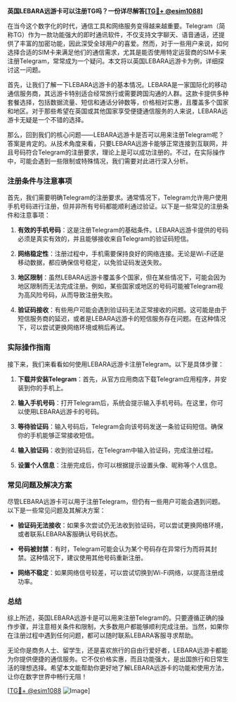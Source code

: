 **英国LEBARA远游卡可以注册TG吗？一份详尽解答[[TG💪+ @esim1088](https://t.me/s/esim1088)]**

在当今这个数字化的时代，通信工具和网络服务变得越来越重要。Telegram（简称TG）作为一款功能强大的即时通讯软件，不仅支持文字聊天、语音通话，还提供了丰富的加密功能，因此深受全球用户的喜爱。然而，对于一些用户来说，如何选择合适的SIM卡来满足他们的通信需求，尤其是能否使用特定运营商的SIM卡来注册Telegram，常常成为一个疑问。本文将以英国LEBARA远游卡为例，详细探讨这一问题。

首先，让我们了解一下LEBARA远游卡的基本情况。LEBARA是一家国际化的移动通信服务商，其远游卡特别适合经常旅行或需要跨国沟通的人群。这款卡提供多种套餐选择，包括数据流量、短信和通话分钟数等，价格相对实惠，且覆盖多个国家和地区。对于那些希望在英国或其他国家享受便捷通信服务的人来说，LEBARA远游卡无疑是一个不错的选择。

那么，回到我们的核心问题——LEBARA远游卡是否可以用来注册Telegram呢？答案是肯定的。从技术角度来看，只要LEBARA远游卡能够正常连接到互联网，并且号码符合Telegram的注册要求，理论上是可以成功注册的。不过，在实际操作中，可能会遇到一些限制或特殊情况，我们需要对此进行深入分析。

### 注册条件与注意事项

首先，我们需要明确Telegram的注册要求。通常情况下，Telegram允许用户使用手机号码进行注册，但并非所有号码都能顺利通过验证。以下是一些常见的注册条件和注意事项：

1. **有效的手机号码**：这是注册Telegram的基础条件。LEBARA远游卡提供的号码必须是真实有效的，并且能够接收来自Telegram的验证码短信。
   
2. **网络稳定性**：注册过程中，手机需要保持良好的网络连接。无论是Wi-Fi还是移动数据，都应确保信号稳定，以免验证码发送失败。

3. **地区限制**：虽然LEBARA远游卡覆盖多个国家，但在某些情况下，可能会因为地区限制而无法完成注册。例如，某些国家或地区的号码可能被Telegram视为高风险号码，从而导致注册失败。

4. **验证码接收**：有些用户可能会遇到验证码无法正常接收的问题。这可能是由于短信服务商的延迟，或者是LEBARA远游卡的短信服务存在问题。在这种情况下，可以尝试更换网络环境或稍后再试。

### 实际操作指南

接下来，我们来看看如何使用LEBARA远游卡注册Telegram。以下是具体步骤：

1. **下载并安装Telegram**：首先，从官方应用商店下载Telegram应用程序，并安装到你的手机上。

2. **输入手机号码**：打开Telegram后，系统会提示输入手机号码。在这里，你可以使用LEBARA远游卡的号码。

3. **等待验证码**：输入号码后，Telegram会向该号码发送一条验证码短信。确保你的手机能够正常接收短信。

4. **输入验证码**：收到验证码后，在Telegram中输入验证码，完成注册过程。

5. **设置个人信息**：注册完成后，你可以根据提示设置头像、昵称等个人信息。

### 常见问题及解决方案

尽管LEBARA远游卡可以用于注册Telegram，但仍有一些用户可能会遇到问题。以下是一些常见问题及其解决方案：

- **验证码无法接收**：如果多次尝试仍无法收到验证码，可以尝试更换网络环境，或者联系LEBARA客服确认号码状态。

- **号码被封禁**：有时，Telegram可能会认为某个号码存在异常行为而将其封禁。这种情况下，建议使用其他号码重新注册。

- **网络不稳定**：如果网络信号较差，可以尝试切换到Wi-Fi网络，以提高注册成功率。

### 总结

综上所述，英国LEBARA远游卡是可以用来注册Telegram的。只要遵循正确的操作步骤，并注意相关条件和限制，大多数用户都能够顺利完成注册。当然，如果你在注册过程中遇到任何问题，都可以随时联系LEBARA客服寻求帮助。

无论你是商务人士、留学生，还是喜欢旅行的自由行爱好者，LEBARA远游卡都能为你提供便捷的通信服务。它不仅价格实惠，而且功能强大，是出国旅行和日常生活的理想选择。希望本文能帮助你更好地了解LEBARA远游卡的功能和使用方法，让你在数字世界中畅行无阻！

[[TG💪+ @esim1088](https://t.me/s/esim1088) ![Image](https://i.postimg.cc/4NQfJmqS/Snipaste-2025-05-13-00-14-12.png)]